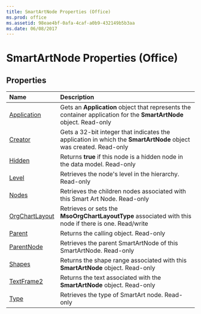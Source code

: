 ```yaml
---
title: SmartArtNode Properties (Office)
ms.prod: office
ms.assetid: 98eae4bf-0afa-4caf-a0b9-432149b5b3aa
ms.date: 06/08/2017
---
```



# SmartArtNode Properties (Office)

## Properties



|**Name**|**Description**|
|:-----|:-----|
|[Application](smartartnode-application-property-office.md)|Gets an **Application** object that represents the container application for the **SmartArtNode** object. Read-only|
|[Creator](smartartnode-creator-property-office.md)|Gets a 32-bit integer that indicates the application in which the **SmartArtNode** object was created. Read-only|
|[Hidden](smartartnode-hidden-property-office.md)|Returns **true** if this node is a hidden node in the data model. Read-only|
|[Level](smartartnode-level-property-office.md)|Retrieves the node's level in the hierarchy. Read-only|
|[Nodes](smartartnode-nodes-property-office.md)|Retrieves the children nodes associated with this Smart Art Node. Read-only|
|[OrgChartLayout](smartartnode-orgchartlayout-property-office.md)|Retrieves or sets the **MsoOrgChartLayoutType** associated with this node if there is one. Read/write|
|[Parent](smartartnode-parent-property-office.md)|Returns the calling object. Read-only|
|[ParentNode](smartartnode-parentnode-property-office.md)|Retrieves the parent SmartArtNode of this SmartArtNode. Read-only|
|[Shapes](smartartnode-shapes-property-office.md)|Returns the shape range associated with this **SmartArtNode** object. Read-only|
|[TextFrame2](smartartnode-textframe2-property-office.md)|Returns the text associated with the **SmartArtNode** object. Read-only|
|[Type](smartartnode-type-property-office.md)|Retrieves the type of SmartArt node. Read-only|

